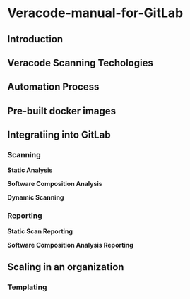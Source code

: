 # Veracode-manual-for-GitLab



## Introduction



## Veracode Scanning Techologies


## Automation Process


## Pre-built docker images


## Integratiing into GitLab

### Scanning  
**Static Analysis**

**Software Composition Analysis**

**Dynamic Scanning**

### Reporting
**Static Scan Reporting**

**Software Composition Analysis Reporting**


## Scaling in an organization

### Templating



